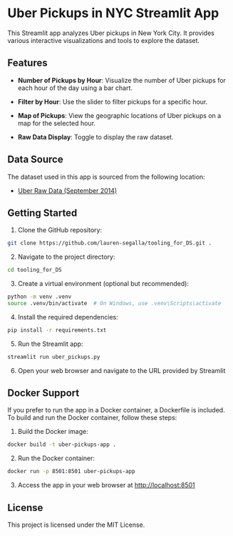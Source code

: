 # Uber Pickups in NYC Streamlit App

This Streamlit app analyzes Uber pickups in New York City. It provides various interactive visualizations and tools to explore the dataset.

## Features

- **Number of Pickups by Hour**: Visualize the number of Uber pickups for each hour of the day using a bar chart.

- **Filter by Hour**: Use the slider to filter pickups for a specific hour.

- **Map of Pickups**: View the geographic locations of Uber pickups on a map for the selected hour.

- **Raw Data Display**: Toggle to display the raw dataset.

## Data Source

The dataset used in this app is sourced from the following location:

- [Uber Raw Data (September 2014)](https://s3-us-west-2.amazonaws.com/streamlit-demo-data/uber-raw-data-sep14.csv.gz)

## Getting Started

1. Clone the GitHub repository:

```bash
git clone https://github.com/lauren-segalla/tooling_for_DS.git .
```

2. Navigate to the project directory:
   
```bash
cd tooling_for_DS
```

3. Create a virtual environment (optional but recommended):
   
  ```bash
python -m venv .venv
source .venv/bin/activate  # On Windows, use .venv\Scripts\activate
```

4. Install the required dependencies:
   
  ```bash
pip install -r requirements.txt
```

5. Run the Streamlit app:
   
  ```bash
streamlit run uber_pickups.py
```

6. Open your web browser and navigate to the URL provided by Streamlit

## Docker Support

If you prefer to run the app in a Docker container, a Dockerfile is included. To build and run the Docker container, follow these steps:

1. Build the Docker image:

```bash
docker build -t uber-pickups-app .
```
2. Run the Docker container:

```bash
docker run -p 8501:8501 uber-pickups-app
```
3. Access the app in your web browser at [http://localhost:8501](http://localhost:8501)

## License

This project is licensed under the MIT License. 
